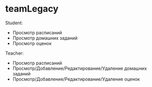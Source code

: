 # teamLegacy

Student:

- Просмотр расписаний
- Просмотр домашних заданий
- Просмотр оценок


Teacher:

- Просмотр расписаний
- Просмотр/Добавление/Редактирование/Удаление домашних заданий
- Просмотр/Добавление/Редактирование/Удаление оценок
